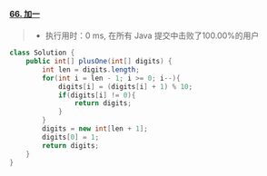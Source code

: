 #### [66. 加一](https://leetcode-cn.com/problems/plus-one/)

> - 执行用时：0 ms, 在所有 Java 提交中击败了100.00%的用户

```java
class Solution {
    public int[] plusOne(int[] digits) {
        int len = digits.length;
        for(int i = len - 1; i >= 0; i--){
            digits[i] = (digits[i] + 1) % 10;
            if(digits[i] != 0){
                return digits;
            }
        }
        digits = new int[len + 1];
        digits[0] = 1;
        return digits;
    }
}
```

